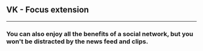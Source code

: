 ## VK - Focus extension

---

### You can also enjoy all the benefits of a social network, but you won't be distracted by the news feed and clips.
